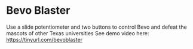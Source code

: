 # Bevo Blaster
Use a slide potentiometer and two buttons to control Bevo and defeat the mascots of other Texas universities
See demo video here: https://tinyurl.com/bevoblaster
